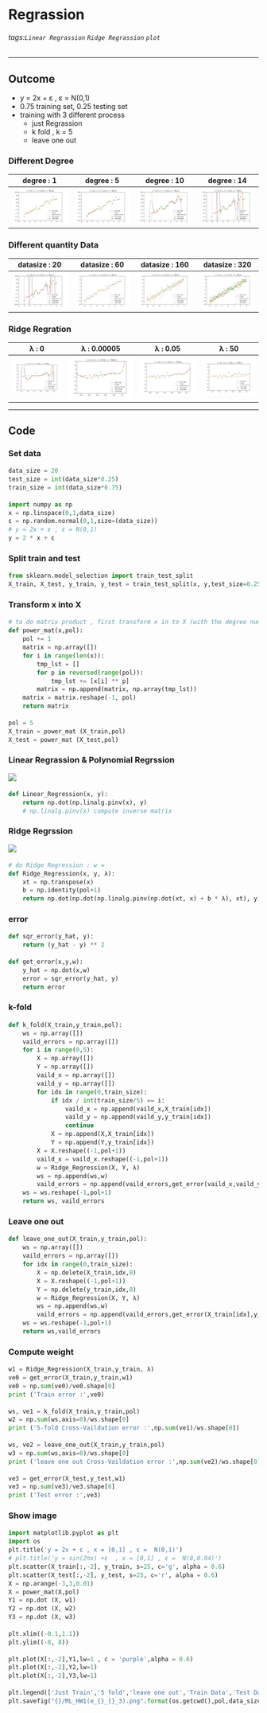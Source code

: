 # Regrassion
###### tags:`Linear Regrassion` `Ridge Regrassion` `plot`
---
## Outcome
- y = 2x + ε , ε = N(0,1)
- 0.75 training set, 0.25 testing set
- training with 3 different process
  - just Regrassion
  - k fold , k = 5 
  - leave one out
    
### Different Degree

| degree : 1 | degree : 5 | degree : 10 | degree : 14 | 
| :-----: | :----: | :----: | :----: |
| <img src=https://github.com/wewanadi/Linear_Regrassion/blob/master/picture/b_1.png width="220"> | <img src=https://github.com/wewanadi/Linear_Regrassion/blob/master/picture/ML_HW1(b_5).png width="220"> | <img src=https://github.com/wewanadi/Linear_Regrassion/blob/master/picture/ML_HW1(b_10).png width="220"> | <img src=https://github.com/wewanadi/Linear_Regrassion/blob/master/picture/ML_HW1(b_14).png width="220"> |

### Different quantity  Data

| datasize : 20 | datasize : 60 | datasize : 160 | datasize : 320 | 
| :-----: | :----: | :----: | :----: |
| <img src=https://github.com/wewanadi/Linear_Regrassion/blob/master/picture/ML_HW1(b_14).png width="220"> | <img src=https://github.com/wewanadi/Linear_Regrassion/blob/master/picture/ML_HW1(d_14_60_1).png width="220"> | <img src=https://github.com/wewanadi/Linear_Regrassion/blob/master/picture/ML_HW1(d_14_160_1).png width="220"> | <img src=https://github.com/wewanadi/Linear_Regrassion/blob/master/picture/ML_HW1(d_14_320_1).png width="220"> |

### Ridge Regration

| λ : 0 | λ : 0.00005 | λ : 0.05 | λ : 50 | 
| :-----: | :----: | :----: | :----: |
| <img src=https://github.com/wewanadi/Linear_Regrassion/blob/master/picture/ML_HW1(e_14_20_1).png width="220"> | <img src=https://github.com/wewanadi/Linear_Regrassion/blob/master/picture/ML_HW1(e_14_20_2).png width="220"> | <img src=https://github.com/wewanadi/Linear_Regrassion/blob/master/picture/ML_HW1(e_14_20_3).png width="220"> | <img src=https://github.com/wewanadi/Linear_Regrassion/blob/master/picture/ML_HW1(e_14_20_4).png width="220"> |

---
## Code

### Set data
``` python
data_size = 20
test_size = int(data_size*0.25)
train_size = int(data_size*0.75)

import numpy as np
x = np.linspace(0,1,data_size)
ε = np.random.normal(0,1,size=(data_size))
# y = 2x + ε , ε = N(0,1)
y = 2 * x + ε
```

### Split train and test
``` python
from sklearn.model_selection import train_test_split
X_train, X_test, y_train, y_test = train_test_split(x, y,test_size=0.25,random_state =3 ,shuffle=True)
```

### Transform x into X
``` python
# to do matrix product , first transform x in to X (with the degree number you want)
def power_mat(x,pol):
    pol += 1
    matrix = np.array([])
    for i in range(len(x)):
        tmp_lst = []
        for p in reversed(range(pol)):
            tmp_lst += [x[i] ** p]
        matrix = np.append(matrix, np.array(tmp_lst))
    matrix = matrix.reshape(-1, pol)
    return matrix
 
pol = 5
X_train = power_mat (X_train,pol)
X_test = power_mat (X_test,pol)
```

### Linear Regrassion & Polynomial Regrssion 
<img src="http://chart.googleapis.com/chart?cht=tx&chl= W = X^{-1} {\cdot} Y" style="border:none;">

``` python
def Linear_Regression(x, y):
    return np.dot(np.linalg.pinv(x), y)
    # np.linalg.pinv(x) compute inverse matrix
```

### Ridge Regrssion 
<img src="http://chart.googleapis.com/chart?cht=tx&chl= $$ W = ( X^TX + {\lambda} I )^{-1} X^T Y $$" style="border:none;">

``` python
# do Ridge Regression : w = 
def Ridge_Regression(x, y, λ):
    xt = np.transpose(x)
    b = np.identity(pol+1)
    return np.dot(np.dot(np.linalg.pinv(np.dot(xt, x) + b * λ), xt), y)
```

### error
``` python
def sqr_error(y_hat, y):
    return (y_hat - y) ** 2

def get_error(x,y,w):
    y_hat = np.dot(x,w)
    error = sqr_error(y_hat, y)
    return error
```

### k-fold
``` python
def k_fold(X_train,y_train,pol):
    ws = np.array([])
    vaild_errors = np.array([])
    for i in range(0,5):
        X = np.array([])
        Y = np.array([])
        vaild_x = np.array([])
        vaild_y = np.array([])
        for idx in range(0,train_size):
            if idx / int(train_size/5) == i:
                vaild_x = np.append(vaild_x,X_train[idx])
                vaild_y = np.append(vaild_y,y_train[idx])
                continue
            X = np.append(X,X_train[idx])
            Y = np.append(Y,y_train[idx])
        X = X.reshape((-1,pol+1))
        vaild_x = vaild_x.reshape((-1,pol+1))
        w = Ridge_Regression(X, Y, λ)
        ws = np.append(ws,w)
        vaild_errors = np.append(vaild_errors,get_error(vaild_x,vaild_y,w))
    ws = ws.reshape(-1,pol+1)
    return ws, vaild_errors
```

### Leave one out
``` python
def leave_one_out(X_train,y_train,pol):
    ws = np.array([])
    vaild_errors = np.array([])
    for idx in range(0,train_size):
        X = np.delete(X_train,idx,0)
        X = X.reshape((-1,pol+1))
        Y = np.delete(y_train,idx,0)
        w = Ridge_Regression(X, Y, λ)
        ws = np.append(ws,w)
        vaild_errors = np.append(vaild_errors,get_error(X_train[idx],y_train[idx],w))
    ws = ws.reshape(-1,pol+1)
    return ws,vaild_errors
```

### Compute weight
```python
w1 = Ridge_Regression(X_train,y_train, λ)
ve0 = get_error(X_train,y_train,w1)
ve0 = np.sum(ve0)/ve0.shape[0]
print ('Train error :',ve0)

ws, ve1 = k_fold(X_train,y_train,pol)
w2 = np.sum(ws,axis=0)/ws.shape[0]
print ('5-fold Cross-Vaildation error :',np.sum(ve1)/ws.shape[0])

ws, ve2 = leave_one_out(X_train,y_train,pol)
w3 = np.sum(ws,axis=0)/ws.shape[0]
print ('leave one out Cross-Vaildation error :',np.sum(ve2)/ws.shape[0])

ve3 = get_error(X_test,y_test,w1)
ve3 = np.sum(ve3)/ve3.shape[0]
print ('Test error :',ve3)
```

### Show image
```python
import matplotlib.pyplot as plt
import os
plt.title('y = 2x + ε , x = [0,1] , ε =  N(0,1)')
# plt.title('y = sin(2πx) +ε  , x = [0,1] , ε =  N(0,0.04)')
plt.scatter(X_train[:,-2], y_train, s=25, c='g', alpha = 0.6)
plt.scatter(X_test[:,-2], y_test, s=25, c='r', alpha = 0.6)
X = np.arange(-3,3,0.01)
X = power_mat(X,pol)
Y1 = np.dot (X, w1)
Y2 = np.dot (X, w2)
Y3 = np.dot (X, w3)

plt.xlim((-0.1,1.1))
plt.ylim((-8, 8))

plt.plot(X[:,-2],Y1,lw=1 , c = 'purple',alpha = 0.6)
plt.plot(X[:,-2],Y2,lw=1)
plt.plot(X[:,-2],Y3,lw=1)

plt.legend(['Just Train','5 fold','leave one out','Train Data','Test Data'], loc='lower right')
plt.savefig("{}/ML_HW1(e_{}_{}_3).png".format(os.getcwd(),pol,data_size),dpi=1000)
```
